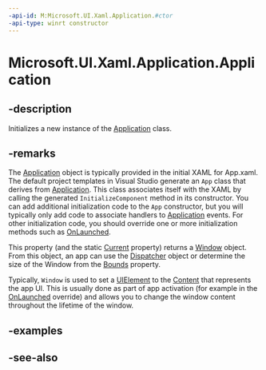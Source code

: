 ```yaml
---
-api-id: M:Microsoft.UI.Xaml.Application.#ctor
-api-type: winrt constructor
---
```


<!-- Method syntax
public Application()
-->

# Microsoft.UI.Xaml.Application.Application

## -description

Initializes a new instance of the [Application](application.md) class.

## -remarks

The [Application](application.md) object is typically provided in the initial XAML for App.xaml. The default project templates in Visual Studio generate an `App` class that derives from [Application](application.md). This class associates itself with the XAML by calling the generated `InitializeComponent` method in its constructor. You can add additional initialization code to the `App` constructor, but you will typically only add code to associate handlers to [Application](application.md) events. For other initialization code, you should override one or more initialization methods such as [OnLaunched](application_onlaunched_1344752508.md).

This property (and the static [Current](application_current.md) property) returns a [Window](window.md) object. From this object, an app can use the [Dispatcher](window_dispatcher.md) object or determine the size of the Window from the [Bounds](window_bounds.md) property.

Typically, `Window` is used to set a [UIElement](uielement.md) to the [Content](window_content.md) that represents the app UI. This is usually done as part of app activation (for example in the [OnLaunched](application_onlaunched_1344752508.md) override) and allows you to change the window content throughout the lifetime of the window.

## -examples

## -see-also
